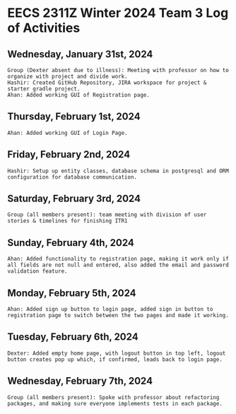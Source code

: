 # EECS 2311Z Winter 2024 Team 3 Log of Activities  

## Wednesday, January 31st, 2024

    Group (Dexter absent due to illness): Meeting with professor on how to organize with project and divide work.
    Hashir: Created GitHub Repository, JIRA workspace for project & starter gradle project.
    Ahan: Added working GUI of Registration page.

## Thursday, February 1st, 2024
	
	Ahan: Added working GUI of Login Page.

## Friday, February 2nd, 2024

    Hashir: Setup up entity classes, database schema in postgresql and ORM configuration for database communication.

## Saturday, February 3rd, 2024

    Group (all members present): team meeting with division of user stories & timelines for finishing ITR1
 
## Sunday, February 4th, 2024
	
	Ahan: Added functionality to registration page, making it work only if all fields are not null and entered, also added the email and password validation feature.

## Monday, February 5th, 2024
	Ahan: Added sign up button to login page, added sign in button to registration page to switch between the two pages and made it working.

## Tuesday, February 6th, 2024
    Dexter: Added empty home page, with logout button in top left, logout button creates pop up which, if confirmed, leads back to login page.

## Wednesday, February 7th, 2024
    Group (all members present): Spoke with professor about refactoring packages, and making sure everyone implements tests in each package.